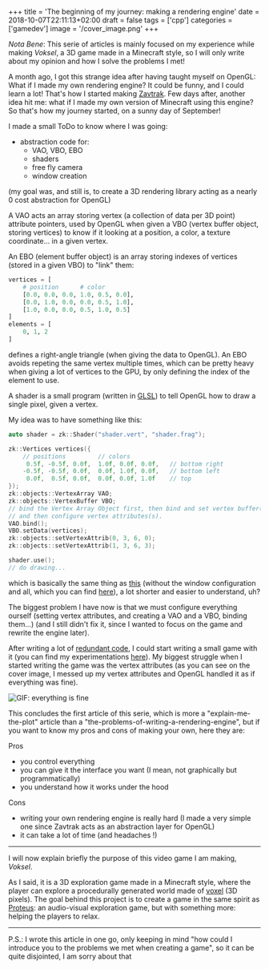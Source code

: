 +++
title = 'The beginning of my journey: making a rendering engine'
date = 2018-10-07T22:11:13+02:00
draft = false
tags = ['cpp']
categories = ['gamedev']
image = '/cover_image.png'
+++

*Nota Bene*: This serie of articles is mainly focused on my experience while making *Voksel*, a 3D game made in a Minecraft style, so I will only write about my opinion and how I solve the problems I met!

A month ago, I got this strange idea after having taught myself on OpenGL: What if I made my own rendering engine? It could be funny, and I could learn a lot! That's how I started making [Zavtrak](https://gitlab.com/SuperFola/Zavtrak). Few days after, another idea hit me: what if I made my own version of Minecraft using this engine? So that's how my journey started, on a sunny day of September!

I made a small ToDo to know where I was going:

* abstraction code for:
    * VAO, VBO, EBO
    * shaders
    * free fly camera
    * window creation

(my goal was, and still is, to create a 3D rendering library acting as a nearly 0 cost abstraction for OpenGL)

A VAO acts an array storing vertex (a collection of data per 3D point) attribute pointers, used by OpenGL when given a VBO (vertex buffer object, storing vertices) to know if it looking at a position, a color, a texture coordinate... in a given vertex.

An EBO (element buffer object) is an array storing indexes of vertices (stored in a given VBO) to "link" them:

```python
vertices = [
    # position      # color
    [0.0, 0.0, 0.0, 1.0, 0.5, 0.0],
    [0.0, 1.0, 0.0, 0.0, 0.5, 1.0],
    [1.0, 0.0, 0.0, 0.5, 1.0, 0.5]
]
elements = [
    0, 1, 2
]
```

defines a right-angle triangle (when giving the data to OpenGL). An EBO avoids repeting the same vertex multiple times, which can be pretty heavy when giving a lot of vertices to the GPU, by only defining the index of the element to use.

A shader is a small program (written in [GLSL](https://en.wikipedia.org/wiki/OpenGL_Shading_Language)) to tell OpenGL how to draw a single pixel, given a vertex.

My idea was to have something like this:

```cpp
auto shader = zk::Shader("shader.vert", "shader.frag");

zk::Vertices vertices({
    // positions         // colors
     0.5f, -0.5f, 0.0f,  1.0f, 0.0f, 0.0f,   // bottom right
    -0.5f, -0.5f, 0.0f,  0.0f, 1.0f, 0.0f,   // bottom left
     0.0f,  0.5f, 0.0f,  0.0f, 0.0f, 1.0f    // top 
});
zk::objects::VertexArray VAO;
zk::objects::VertexBuffer VBO;
// bind the Vertex Array Object first, then bind and set vertex buffer(s)
// and then configure vertex attributes(s).
VAO.bind();
VBO.setData(vertices);
zk::objects::setVertexAttrib(0, 3, 6, 0);
zk::objects::setVertexAttrib(1, 3, 6, 3);

shader.use();
// do drawing...

```

which is basically the same thing as [this](https://learnopengl.com/code_viewer_gh.php?code=src/1.getting_started/2.1.hello_triangle/hello_triangle.cpp) (without the window configuration and all, which you can find [here](https://gitlab.com/SuperFola/Zavtrak/blob/master/examples/hello_triangle.cpp)), a lot shorter and easier to understand, uh?

The biggest problem I have now is that we must configure everything ourself (setting vertex attributes, and creating a VAO and a VBO, binding them...) (and I still didn't fix it, since I wanted to focus on the game and rewrite the engine later).

After writing a lot of [redundant code](https://gitlab.com/SuperFola/Zavtrak/blob/master/include/Zavtrak/common/events.hpp), I could start writing a small game with it (you can find my experimentations [here](https://gitlab.com/SuperFola/Zavtrak/tree/master/examples)). My biggest struggle when I started writing the game was the vertex attributes (as you can see on the cover image, I messed up my vertex attributes and OpenGL handled it as if everything was fine).

![GIF: everything is fine](https://media.giphy.com/media/z9AUvhAEiXOqA/giphy.gif)

This concludes the first article of this serie, which is more a "explain-me-the-plot" article than a "the-problems-of-writing-a-rendering-engine", but if you want to know my pros and cons of making your own, here they are:

Pros

* you control everything
* you can give it the interface you want (I mean, not graphically but programmatically)
* you understand how it works under the hood

Cons

* writing your own rendering engine is really hard (I made a very simple one since Zavtrak acts as an abstraction layer for OpenGL)
* it can take a lot of time (and headaches !)

----

I will now explain briefly the purpose of this video game I am making, *Voksel*.

As I said, it is a 3D exploration game made in a Minecraft style, where the player can explore a procedurally generated world made of [voxel](https://en.wikipedia.org/wiki/Voxel) (3D pixels). The goal behind this project is to create a game in the same spirit as [Proteus](http://twistedtreegames.com/proteus/): an audio-visual exploration game, but with something more: helping the players to relax.

----

P.S.: I wrote this article in one go, only keeping in mind "how could I introduce you to the problems we met when creating a game", so it can be quite disjointed, I am sorry about that


